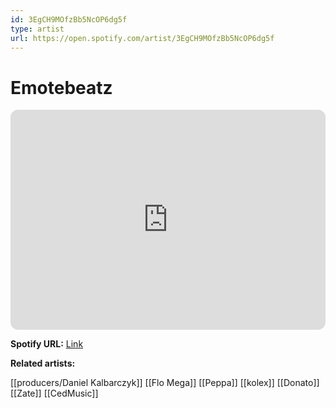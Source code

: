 ```yaml
---
id: 3EgCH9MOfzBb5NcOP6dg5f
type: artist
url: https://open.spotify.com/artist/3EgCH9MOfzBb5NcOP6dg5f
---
```

# Emotebeatz

<iframe style="border-radius:12px" src="https://open.spotify.com/embed/artist/3EgCH9MOfzBb5NcOP6dg5f" width="100%" height="352" frameBorder="0" allowfullscreen="" allow="autoplay; clipboard-write; encrypted-media; fullscreen; picture-in-picture" loading="lazy"></iframe>

**Spotify URL:** [Link](https://open.spotify.com/artist/3EgCH9MOfzBb5NcOP6dg5f)

**Related artists:**

[[producers/Daniel Kalbarczyk]]
[[Flo Mega]]
[[Peppa]]
[[kolex]]
[[Donato]]
[[Zate]]
[[CedMusic]]
